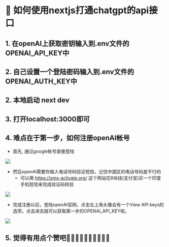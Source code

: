# 🚀 如何使用nextjs打通chatgpt的api接口
## 1. 在openAI上获取密钥输入到.env文件的OPENAI_API_KEY中
## 2. 自己设置一个登陆密码输入到.env文件的OPENAI_AUTH_KEY中
## 2. 本地启动 next dev
## 3. 打开localhost:3000即可
## 4. 难点在于第一步，如何注册openAI帐号
- 首先, 通过google帐号直接登陆
<img src="https://user-images.githubusercontent.com/25917257/222688645-0933ca2b-cc97-4cda-8630-3613f5a0929e.png">

- 然后openAI需要你输入电话号码验证短信，记住中国区的电话号码是不行的
  - 可以用 https://sms-activate.org/ 这个网站花6块钱(支付宝)买一个印度手机短信来完成验证码校验
<img src="https://user-images.githubusercontent.com/25917257/222689968-6cf06476-7d1b-4496-b29d-5e41f55ec29c.png">

- 完成注册以后，登陆openAI官网，点击左上角头像会有一个View API keys的选项，点击进去就可以获取第一步的OPENAI_API_KEY啦。
<img src="https://user-images.githubusercontent.com/25917257/222689168-8761f7f0-0ab0-4e15-b74e-b6c484ee59f7.png">

## 5. 觉得有用点个赞吧🎉🎉🎉🎉🎉🎉🎉🎉🎉🎉

